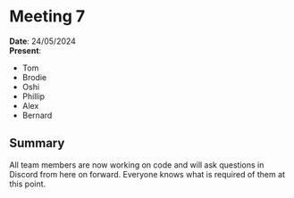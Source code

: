 # Meeting 7

**Date**: 24/05/2024  
**Present**: 
- Tom
- Brodie
- Oshi
- Phillip
- Alex
- Bernard

## Summary

All team members are now working on code and will ask questions in Discord from here on forward. Everyone knows what is required of them at this point.
